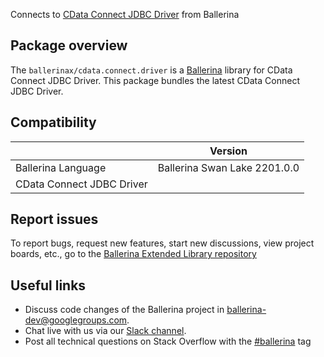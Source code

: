 Connects to [CData Connect JDBC Driver](https://cloud.cdata.com/docs/JDBC.html) from Ballerina

## Package overview
The `ballerinax/cdata.connect.driver` is a [Ballerina](https://ballerina.io/) library for CData Connect JDBC Driver.
This package bundles the latest CData Connect JDBC Driver.

## Compatibility
|                                   | Version                         |
|-----------------------------------|---------------------------------|
| Ballerina Language                | Ballerina Swan Lake 2201.0.0    | 
| CData Connect JDBC Driver         |                                 |

## Report issues
To report bugs, request new features, start new discussions, view project boards, etc., go to the [Ballerina Extended Library repository](https://github.com/ballerina-platform/ballerina-extended-library)

## Useful links
- Discuss code changes of the Ballerina project in [ballerina-dev@googlegroups.com](mailto:ballerina-dev@googlegroups.com).
- Chat live with us via our [Slack channel](https://ballerina.io/community/slack/).
- Post all technical questions on Stack Overflow with the [#ballerina](https://stackoverflow.com/questions/tagged/ballerina) tag
